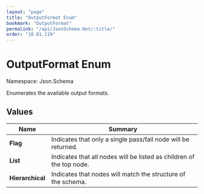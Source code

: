 ```yaml
---
layout: "page"
title: "OutputFormat Enum"
bookmark: "OutputFormat"
permalink: "/api/JsonSchema.Net/:title/"
order: "10.01.119"
---
```

# OutputFormat Enum

Namespace: Json.Schema

Enumerates the available output formats.

## Values

| Name | Summary |
|---|---|
| **Flag** | Indicates that only a single pass/fail node will be returned. |
| **List** | Indicates that all nodes will be listed as children of the top node. |
| **Hierarchical** | Indicates that nodes will match the structure of the schema. |

